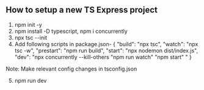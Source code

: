 ## How to setup a new TS Express project

1. npm init -y
2. npm install -D typescript, npm i concurrently
3. npx tsc --init
4. Add following scripts in package.json-
   {
   "build": "npx tsc",
   "watch": "npx tsc -w",
   "prestart": "npm run build",
   "start": "npx nodemon dist/index.js",
   "dev": "npx concurrently --kill-others \"npm run watch\" \"npm start\" "
   }

Note: Make relevant config changes in tsconfig.json

5. npm run dev
